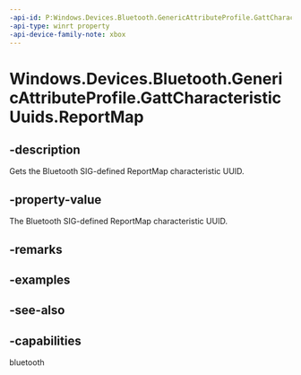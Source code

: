 ```yaml
---
-api-id: P:Windows.Devices.Bluetooth.GenericAttributeProfile.GattCharacteristicUuids.ReportMap
-api-type: winrt property
-api-device-family-note: xbox
---
```


<!-- Property syntax
public System.Guid ReportMap { get; }
-->

# Windows.Devices.Bluetooth.GenericAttributeProfile.GattCharacteristicUuids.ReportMap

## -description
Gets the Bluetooth SIG-defined ReportMap characteristic UUID.

## -property-value
The Bluetooth SIG-defined ReportMap characteristic UUID.

## -remarks

## -examples

## -see-also

## -capabilities
bluetooth

